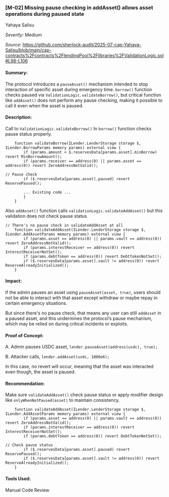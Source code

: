 ### [M-02] Missing pause checking in addAsset() allows asset operations during paused state

Yahaya Salisu

_Severity:_ Medium

_Source:_ https://github.com/sherlock-audit/2025-07-cap-Yahaya-Salisu/blob/main/cap-contracts%2Fcontracts%2FlendingPool%2Flibraries%2FValidationLogic.sol#L98-L106



#### Summary:
The protocol introduces a `pauseAsset()` mechanism intended to stop interaction of specific asset during emergency time. `borrow()` function checks paused via `ValidationLogic.validateBorrow()`, but critical function like `addAsset()` does not perform any pause checking, making it possible to call it even when the asset is paused.



#### Description:
Call to `ValidationLogic.validateBorrow()` In `borrow()` function checks pause status properly.
```solidity
    function validateBorrow(ILender.LenderStorage storage $, ILender.BorrowParams memory params) external view {
        if (params.amount < $.reservesData[params.asset].minBorrow) revert MinBorrowAmount();
        if (params.receiver == address(0) || params.asset == address(0)) revert ZeroAddressNotValid();

// Pause check
        if ($.reservesData[params.asset].paused) revert ReservePaused();

        ... Existing code ...
        }
    }
```


Also `addAsset()` function calls `validationLogic.validateAddAsset()` but this validation does not check pause status
```solidity
// There's no pause check in validateAddAsset at all
    function validateAddAsset(ILender.LenderStorage storage $, ILender.AddAssetParams memory params) external view {
        if (params.asset == address(0) || params.vault == address(0)) revert ZeroAddressNotValid();
        if (params.interestReceiver == address(0)) revert InterestReceiverNotSet();
        if (params.debtToken == address(0)) revert DebtTokenNotSet();
        if ($.reservesData[params.asset].vault != address(0)) revert ReserveAlreadyInitialized();
    }
```



#### Impact:
If the admin pauses an asset using `pauseAsset(asset, true)`, users should not be able to interact with that asset except withdraw or maybe repay in certain emergency situations.

But since there's no pause check, that means any user can still `addAsset` in a paused asset, and this undermines the protocol’s pause mechanism, which may be relied on during critical incidents or exploits.



#### Proof of Concept:
A. Admin pauses USDC asset, `lender.pauseAsset(address(usdc), true);`


B. Attacker calls, `lender.addAsset(usdc, 1000e6);`

In this case, no revert will occur, meaning that the asset was interacted even though, the asset is paused.


#### Recommendation:
Make sure `validateAddAsset()` check pause status or apply modifier design like `onlyWhenNotPaused(asset)` to maintain consistency.

```solidity
    function validateAddAsset(ILender.LenderStorage storage $, ILender.AddAssetParams memory params) external view {
        if (params.asset == address(0) || params.vault == address(0)) revert ZeroAddressNotValid();
        if (params.interestReceiver == address(0)) revert InterestReceiverNotSet();
        if (params.debtToken == address(0)) revert DebtTokenNotSet();

// Check pause status 
        if ($.reservesData[params.asset].paused) revert ReservePaused();
        if ($.reservesData[params.asset].vault != address(0)) revert ReserveAlreadyInitialized();
    }
```


#### Tools Used:
Manual Code Review